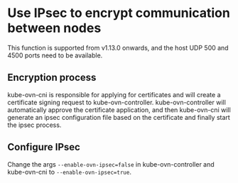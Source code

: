 
# Use IPsec to encrypt communication between nodes

This function is supported from v1.13.0 onwards, and the host UDP 500 and 4500 ports need to be available.

## Encryption process

kube-ovn-cni is responsible for applying for certificates and will create a certificate signing request to kube-ovn-controller. kube-ovn-controller will automatically approve the certificate application, and then kube-ovn-cni will generate an ipsec configuration file based on the certificate and finally start the ipsec process.

## Configure IPsec

Change the args `--enable-ovn-ipsec=false` in kube-ovn-controller and kube-ovn-cni to `--enable-ovn-ipsec=true`.
